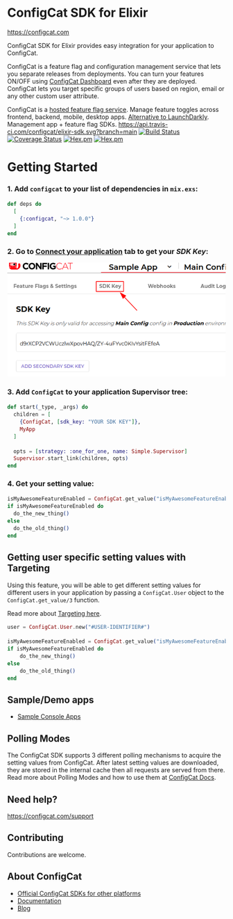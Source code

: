 # ConfigCat SDK for Elixir

https://configcat.com

ConfigCat SDK for Elixir provides easy integration for your application to ConfigCat.

ConfigCat is a feature flag and configuration management service that lets you separate releases from deployments. You can turn your features ON/OFF using [ConfigCat Dashboard](http://app.configcat.com) even after they are deployed. ConfigCat lets you target specific groups of users based on region, email or any other custom user attribute.

ConfigCat is a [hosted feature flag service](http://configcat.com). Manage feature toggles across frontend, backend, mobile, desktop apps. [Alternative to LaunchDarkly](http://configcat.com). Management app + feature flag SDKs.
https://api.travis-ci.com/configcat/elixir-sdk.svg?branch=main
[![Build Status](https://api.travis-ci.com/configcat/elixir-sdk.svg)](https://travis-ci.com/configcat/elixir-sdk)
[![Coverage Status](https://codecov.io/github/configcat/elixir-sdk/badge.svg?branch=main)](https://codecov.io/github/configcat/elixir-sdk?branch=main)
[![Hex.pm](https://img.shields.io/hexpm/v/configcat.svg?style=circle)](https://hex.pm/packages/configcat)
[![Hex.pm](https://img.shields.io/hexpm/dt/configcat.svg?style=circle)](https://hex.pm/packages/configcat)

# Getting Started

### 1. Add `configcat` to your list of dependencies in `mix.exs`:

```elixir
def deps do
  [
    {:configcat, "~> 1.0.0"}
  ]
end
```

### 2. Go to [Connect your application](https://app.configcat.com/sdkkey) tab to get your _SDK Key_:

![SDK-KEY](assets/readme01.png "SDK-KEY")

### 3. Add `ConfigCat` to your application Supervisor tree:

```elixir
def start(_type, _args) do
  children = [
    {ConfigCat, [sdk_key: "YOUR SDK KEY"]},
    MyApp
  ]

  opts = [strategy: :one_for_one, name: Simple.Supervisor]
  Supervisor.start_link(children, opts)
end
```

### 4. Get your setting value:

```elixir
isMyAwesomeFeatureEnabled = ConfigCat.get_value("isMyAwesomeFeatureEnabled", false)
if isMyAwesomeFeatureEnabled do
  do_the_new_thing()
else
  do_the_old_thing()
end
```

## Getting user specific setting values with Targeting

Using this feature, you will be able to get different setting values for different users in your application by passing a `ConfigCat.User` object to the `ConfigCat.get_value/3` function.

Read more about [Targeting here](https://configcat.com/docs/advanced/targeting/).

```elixir
user = ConfigCat.User.new("#USER-IDENTIFIER#")

isMyAwesomeFeatureEnabled = ConfigCat.get_value("isMyAwesomeFeatureEnabled", false, user)
if isMyAwesomeFeatureEnabled do
    do_the_new_thing()
else
    do_the_old_thing()
end
```

## Sample/Demo apps

- [Sample Console Apps](https://github.com/configcat/elixir-sdk/tree/main/samples)

## Polling Modes

The ConfigCat SDK supports 3 different polling mechanisms to acquire the setting values from ConfigCat. After latest setting values are downloaded, they are stored in the internal cache then all requests are served from there. Read more about Polling Modes and how to use them at [ConfigCat Docs](https://configcat.com/docs/sdk-reference/elixir/).

## Need help?

https://configcat.com/support

## Contributing

Contributions are welcome.

## About ConfigCat

- [Official ConfigCat SDKs for other platforms](https://github.com/configcat)
- [Documentation](https://configcat.com/docs)
- [Blog](https://configcat.com/blog)
